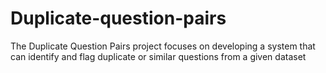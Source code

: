 # Duplicate-question-pairs
The Duplicate Question Pairs project focuses on developing a system that can identify and flag duplicate or similar questions from a given dataset
